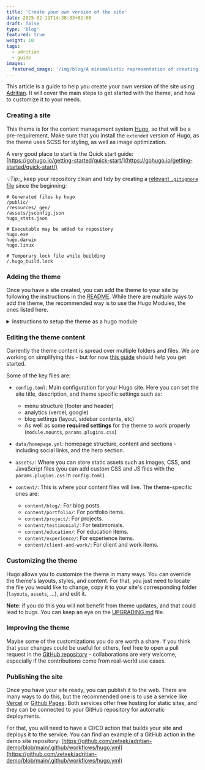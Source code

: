 ```yaml
---
title: 'Create your own version of the site'
date: 2025-02-11T14:38:33+02:00
draft: false
type: 'blog'
featured: true
weight: 10
tags: 
  - adritian
  - guide
images:
  featured_image: '/img/blog/A minimalistic representation of creating a personal website, focusing on clean lines, subtle geometric shapes, and a modern web development aesthetic.png'
---
```


This article is a guide to help you create your own version of the site using [Adritian](https://github.com/zetxek/adritian-free-hugo-theme). It will cover the main steps to get started with the theme, and how to customize it to your needs.

### Creating a site

This theme is for the content management system [Hugo](https://gohugo.io/), so that will be a pre-requirement.
Make sure that you install the `extended` version of Hugo, as the theme uses SCSS for styling, as well as image optimization.

A very good place to start is the Quick start guide: [https://gohugo.io/getting-started/quick-start/](https://gohugo.io/getting-started/quick-start/)

_💡Tip:__ keep your repository clean and tidy by creating a [relevant `.gitignore` file](https://github.com/github/gitignore/blob/main/community/Golang/Hugo.gitignore) since the beginning:

```
# Generated files by hugo
/public/
/resources/_gen/
/assets/jsconfig.json
hugo_stats.json

# Executable may be added to repository
hugo.exe
hugo.darwin
hugo.linux

# Temporary lock file while building
/.hugo_build.lock
```



### Adding the theme

Once you have a site created, you can add the theme to your site by following the instructions in the [README](https://github.com/zetxek/adritian-free-hugo-theme?tab=readme-ov-file#as-a-hugo-module-recommended). While there are multiple ways to add the theme, the recommended way is to use the Hugo Modules, the ones listed here.

<details>
<summary>Instructions to setup the theme as a hugo module</summary>

1. Create a new Hugo site (this will create a new folder): `hugo new site <your website's name>`
1. Enter the newly created folder: `cd <your website's name>/`
1. Initialize the Hugo Module system in your site if you haven't already: `hugo mod init github.com/username/your-site` (_you don't need to host your website on GitHub, you can add anything as a name_)
1. Replace the contents of your config file (`hugo.toml`) file by these: 


<details>
<summary>hugo.toml configuration</summary>

```
baseURL = "<your website url>"
languageCode = "en"

[module]
[module.hugoVersion]
# We use hugo.Deps to list dependencies, which was added in Hugo 0.92.0
min = "0.92.0"

[[module.imports]]
path="github.com/zetxek/adritian-free-hugo-theme"

## Base mounts - so your site's assets are available
  [[module.mounts]]
    source = "archetypes"
    target = "archetypes"

  [[module.mounts]]
    source = "assets"
    target = "assets"

  [[module.mounts]]
    source = "i18n"
    target = "i18n"

  [[module.mounts]]
    source = "layouts" 
    target = "layouts"

  [[module.mounts]]
    source = "static"
    target = "static"

# The following mounts are required for the theme to be able to load bootstrap
# Remember also to copy the theme's `package.json` to your site, and run `npm install`
[[module.mounts]]
  source = "node_modules/bootstrap/scss"
  target = "assets/scss/bootstrap"

[[module.mounts]]
  source = "node_modules/bootstrap/dist/js"
  target = "assets/js/bootstrap"

[[module.mounts]]
  source = "node_modules/bootstrap/dist/js/bootstrap.bundle.min.js"
  target = "assets/js/vendor/bootstrap.bundle.min.js"

## Optional, if you want print improvements (to PDF/printed)
[[module.mounts]]
source = "node_modules/bootstrap-print-css/css/bootstrap-print.css"
target = "assets/css/bootstrap-print.css"

[params]

  title = 'Your website title'
  description = 'Your website description'
  sections = ["showcase", "about", "education", "experience", "client-and-work", "testimonial", "contact", "newsletter"]

  # If you want to display an image logo in the header, you can add it here
  # logo = '/img/hugo.svg'
  homepageExperienceCount = 6

  [params.analytics]
  ## Analytics parameters.
  ### Supported so far: Vercel (Page Insights, Analytics)
  ### And Google (Tag Manager, Analytics)

  # controls vercel page insights - disabled by default
  # to enable, just set to true
  vercelPageInsights = false
  vercelAnalytics = false
  
  # google analytics and tag manager. to enable, set "enabled" to true
  # and add the tracking code (UA-something for analytics, GTM-something for tag manager)
  [params.analytics.googleAnalytics]
      code = "UA-XXXXX-Y"
      enabled = false
  [params.analytics.googleTagManager]
      code = "GTM-XXXXX"
      enabled = false

[build]
  [build.buildStats]
    disableClasses = false
    disableIDs = false
    disableTags = false
    enable = true

[params.languages.selector.disable]
  footer = false

[languages]
  [languages.en]
    disabled = false
    languageCode = 'en'
    languageDirection = 'ltr'
    languageName = 'English'
    title = ''
    weight = 0

    [languages.en.menus]
      [[languages.en.menus.header]]
        name = 'About'
        URL = '#about'
        weight = 2
      [[languages.en.menus.header]]
        name = 'Portfolio'
        URL = '#portfolio'
        weight = 3
      #  [[languages.en.menus.header]]
      #  name = "Experience"
      #  URL = "#experience"
      #  weight = 4

      [[languages.en.menus.header]]
        name = "Blog"
        URL = "/blog"
        weight = 5

      [[languages.en.menus.header]]
        name = "Contact"
        URL = "#contact"
        weight = 6

      [[languages.en.menus.footer]]
        name = "About"
        URL = "#about"
        weight = 2

      [[languages.en.menus.footer]]
        name = "Portfolio"
        URL = "#portfolio"
        weight = 3

      [[languages.en.menus.footer]]
        name = "Contact"
        URL = "#contact"
        weight = 4


  [languages.es]
    disabled = false
    languageCode = 'es'
    languageDirection = 'ltr'
    languageName = 'Español'
    title = ''
    weight = 0
      [[languages.es.menus.header]]
        name = 'Sobre mi'
        URL = '/es/#about'
        weight = 2
      [[languages.es.menus.header]]
        name = 'Portfolio'
        URL = '/es/#portfolio'
        weight = 3

      #  [[languages.es.menus.header]]
      #  name = "Experiencia"
      #  URL = "/es/#experience"
      #  weight = 4

      [[languages.es.menus.header]]
        name = "Blog"
        URL = "/es/blog"
        weight = 5

      [[languages.es.menus.header]]
        name = "Contacto"
        URL = "/es/#contact"
        weight = 6

      [[languages.es.menus.footer]]
        name = "Sobre mi"
        URL = "/es/#about"
        weight = 2

      [[languages.es.menus.footer]]
        name = "Portfolio"
        URL = "/es/#portfolio"
        weight = 3

      [[languages.es.menus.footer]]
        name = "Contact"
        URL = "/es/#contact"
        weight = 4

  [languages.fr]
    disabled = false
    languageCode = 'fr'
    languageDirection = 'ltr'
    languageName = 'Français'
    title = ''
    weight = 0

    [languages.fr.menus]
      [[languages.fr.menus.header]]
        name = 'About'
        URL = '#about'
        weight = 2
      [[languages.fr.menus.header]]
        name = 'Portfolio'
        URL = '#portfolio'
        weight = 3
      #  [[languages.fr.menus.header]]
      #  name = "Experience"
      #  URL = "#experience"
      #  weight = 4

      [[languages.fr.menus.header]]
        name = "Blog"
        URL = "/blog"
        weight = 5

      [[languages.fr.menus.header]]
        name = "Contact"
        URL = "#contact"
        weight = 6

      [[languages.fr.menus.footer]]
        name = "About"
        URL = "#about"
        weight = 2

      [[languages.fr.menus.footer]]
        name = "Portfolio"
        URL = "#portfolio"
        weight = 3

      [[languages.fr.menus.footer]]
        name = "Contact"
        URL = "#contact"
        weight = 4

# Plugins
[params.plugins]

  # CSS Plugins
  [[params.plugins.css]]
  URL = "css/custom.css"
  [[params.plugins.css]]
  URL = "css/adritian-icons.css"
  ## Optional, if you want print improvements (to PDF/printed)
  [[params.plugins.css]]
  URL = "css/bootstrap-print.css"
  
  # JS Plugins
  [[params.plugins.js]]
  URL = "js/rad-animations.js"
  [[params.plugins.js]]
  URL = "js/sticky-header.js"
  [[params.plugins.js]]
  URL = "js/library/fontfaceobserver.js"

  # SCSS Plugins
  [[params.plugins.scss]]
  URL = "scss/adritian.scss"


# theme/color style 
[params.colorTheme]

## the following configuration would disable automatic theme selection
#  [params.colorTheme.auto]
#    disable = true
#  [params.colorTheme.forced]
#    theme = "dark"

## the following parameter will disable theme override in the footer
#  [params.colorTheme.selector.disable]
#  footer = true


## by default we allow override AND automatic selection

[params.blog]
layout = "default" # options: default, sidebar
sidebarWidth = "25" # percentage width of the sidebar
showCategories = true
showRecentPosts = true
recentPostCount = 5
listStyle = "summary" # options: simple, summary
```
</details>

This configuration allows you to have a base to edit and adapt to your site, and see the available functionalities.
Make sure to edit `baseURL`, `title` and `description`. You can edit the header links, as well as the languages to your needs.

1. Get the module: `hugo mod get -u`
1. Execute `hugo mod npm pack` - this will generate a `package.json` file in the root folder of your site, with the dependencies for the theme.
1. Execute `npm install` - this will install the dependencies for the theme (including bootstrap)
1. (Optional, to override the defaults) Create a file `data/homepage.yml` with the contents of the [`exampleSite/data/homepage.yml`](https://github.com/zetxek/adritian-free-hugo-theme/blob/main/exampleSite/data/homepage.yml) file, and customize to your needs.
1. Start Hugo with `hugo server`...
1. 🎉 The theme is alive on http://localhost:1313/ (if everything went well)

</details>


### Editing the theme content

Currently the theme content is spread over multiple folders and files. We are working on simplifying this - but for now [this guide](https://adritian-demo.vercel.app/) should help you get started.

Some of the key files are:


- `config.toml`: Main configuration for your Hugo site. Here you can set the site title, description, and theme specific settings such as:
    - menu structure (footer and header)
    - analytics (vercel, google)
    - blog settings (layout, sidebar contents, etc)
    - As well as some **required settings** for the theme to work properly (`module.mounts`, `params.plugins.css`)

- `data/homepage.yml`: homepage structure, content and sections - including social links, and the hero section.
- `assets/`: Where you can store static assets such as images, CSS, and JavaScript files (you can add custom CSS and JS files with the `params.plugins.css` in `config.toml`).
- `content/`: This is where your content files will live. The theme-specific ones are:
    - `content/blog/`: For blog posts.
    - `content/portfolio/`: For portfolio items.
    - `content/project/`: For projects.
    - `content/testimonial/`: For testimonials.
    - `content/education/`: For education items.
    - `content/experience/`: For experience items.
    - `content/client-and-work/`: For client and work items.

### Customizing the theme 

Hugo allows you to customize the theme in many ways. You can override the theme's layouts, styles, and content.
For that, you just need to locate the file you would like to change, copy it to your site's corresponding folder (`layouts`, `assets`, ...), and edit it.

**Note**: if you do this you will not benefit from theme updates, and that could lead to bugs. You can keep an eye on the [UPGRADING.md](https://github.com/zetxek/adritian-free-hugo-theme/blob/main/UPGRADING.md) file.

### Improving the theme

Maybe some of the customizations you do are worth a share. If you think that your changes could be useful for others, feel free to open a pull request in the [GitHub repository](https://github.com/zetxek/adritian-free-hugo-theme/pulls) - collaborations are very welcome, especially if the contributions come from real-world use cases.

### Publishing the site

Once you have your site ready, you can publish it to the web. There are many ways to do this, but the recommended one is to use a service like [Vercel](https://vercel.com/) or [Github Pages](https://pages.github.com/). Both services offer free hosting for static sites, and they can be connected to your GitHub repository for automatic deployments.

For that, you will need to have a CI/CD action that builds your site and deploys it to the service. You can find an example of a GitHub action in the demo site repository: [https://github.com/zetxek/adritian-demo/blob/main/.github/workflows/hugo.yml](https://github.com/zetxek/adritian-demo/blob/main/.github/workflows/hugo.yml)